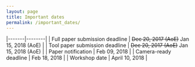 ```yaml
---
layout: page
title: Important dates
permalink: /important_dates/
---
```


|-------|--------|
| Full paper submission deadline | ~~Dec 20, 2017 (AoE)~~ Jan 15, 2018 (AoE) |
| Tool paper submission deadline | ~~Dec 20, 2017 (AoE)~~ Jan 15, 2018 (AoE) |
| Paper notification | Feb 09, 2018 |
| Camera-ready deadline | Feb 18, 2018 |
| Workshop date | April 10, 2018 |

<style>
table{
border-collapse: collapse;
border-spacing: 0;
border:1px solid #000000;
}

th{
border:1px solid #000000;
}

td{
border:1px solid #000000;
padding: 5px;
}
</style>
